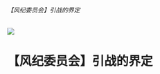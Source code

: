 ###### 【风纪委员会】引战的界定
![](https://qg46.github.io/bilibili/article/mgid1/151c4482280b34e914c51fccfe5b857cff8d61c6.jpg)

# 【风纪委员会】引战的界定
